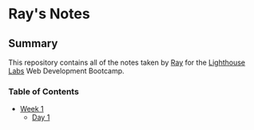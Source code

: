 
# Ray's Notes 

## Summary 

This repository contains all of the notes taken by [Ray](https://github.com/ray-flores) for the [Lighthouse Labs](https://www.lighthouselabs.ca) Web Development Bootcamp.

### Table of Contents

* [Week 1](/Week_1)
  * [Day 1](/Week_1/Day_1) 

